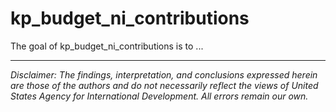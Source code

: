 
# kp_budget_ni_contributions

<!-- badges: start -->
<!-- badges: end -->

The goal of kp_budget_ni_contributions is to ...


---

*Disclaimer: The findings, interpretation, and conclusions expressed herein are those of the authors and do not necessarily reflect the views of United States Agency for International Development. All errors remain our own.*